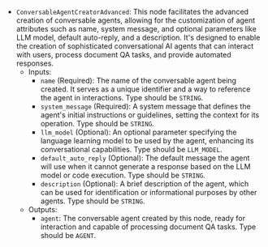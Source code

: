 - `ConversableAgentCreatorAdvanced`: This node facilitates the advanced creation of conversable agents, allowing for the customization of agent attributes such as name, system message, and optional parameters like LLM model, default auto-reply, and a description. It's designed to enable the creation of sophisticated conversational AI agents that can interact with users, process document QA tasks, and provide automated responses.
    - Inputs:
        - `name` (Required): The name of the conversable agent being created. It serves as a unique identifier and a way to reference the agent in interactions. Type should be `STRING`.
        - `system_message` (Required): A system message that defines the agent's initial instructions or guidelines, setting the context for its operation. Type should be `STRING`.
        - `llm_model` (Optional): An optional parameter specifying the language learning model to be used by the agent, enhancing its conversational capabilities. Type should be `LLM_MODEL`.
        - `default_auto_reply` (Optional): The default message the agent will use when it cannot generate a response based on the LLM model or code execution. Type should be `STRING`.
        - `description` (Optional): A brief description of the agent, which can be used for identification or informational purposes by other agents. Type should be `STRING`.
    - Outputs:
        - `agent`: The conversable agent created by this node, ready for interaction and capable of processing document QA tasks. Type should be `AGENT`.
